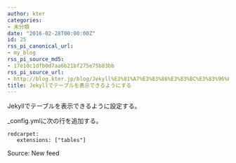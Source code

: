 ```yaml
---
author: kter
categories:
- 未分類
date: "2016-02-28T00:00:00Z"
id: 25
rss_pi_canonical_url:
- my_blog
rss_pi_source_md5:
- 17e10c1dfb0d7aa6b21bf275e75b83bb
rss_pi_source_url:
- http://blog.kter.jp/blog/Jekyll%E3%81%A7%E3%83%86%E3%83%BC%E3%83%96%E3%83%AB%E3%82%92%E8%A1%A8%E7%A4%BA%E3%81%A7%E3%81%8D%E3%82%8B%E3%82%88%E3%81%86%E3%81%AB%E3%81%99%E3%82%8B/
title: Jekyllでテーブルを表示できるようにする
---
```

Jekyllでテーブルを表示できるように設定する。

_config.ymlに次の行を追加する。

<div class="highlight">
  <pre><code class="language-">redcarpet:
   extensions: ["tables"]
</code></pre>
</div>

Source: New feed